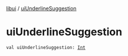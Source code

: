 [libui](index.md) / [uiUnderlineSuggestion](./ui-underline-suggestion.md)

# uiUnderlineSuggestion

`val uiUnderlineSuggestion: `[`Int`](https://kotlinlang.org/api/latest/jvm/stdlib/kotlin/-int/index.html)
